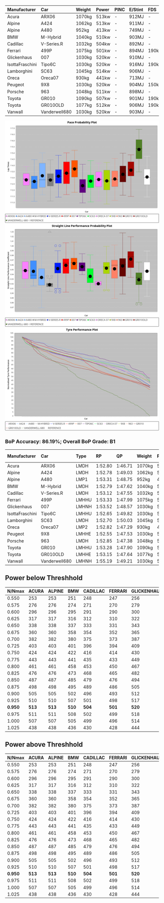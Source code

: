 |Manufacturer|Car|Weight|Power|PINC|E/Stint|FDS|
|:-|:-|:-|:-|:-|:-|:-|
|Acura|ARX06|1070kg|513kw|-|912MJ|-|
|Alpine|A424|1062kg|513kw|-|911MJ|-|
|Alpine|A480|952kg|413kw|-|749MJ|-|
|BMW|M-Hybrid|1040kg|510kw|-|903MJ|-|
|Cadillac|V-Series.R|1032kg|504kw|-|892MJ|-|
|Ferrari|499P|1075kg|501kw|-|894MJ|190kph|
|Glickenhaus|007|1030kg|520kw|-|910MJ|-|
|IsottaFraschini|Tipo6C|1030kg|520kw|-|916MJ|190kph|
|Lamborghini|SC63|1045kg|514kw|-|906MJ|-|
|Oreca|Oreca07|930kg|441kw|-|713MJ|-|
|Peugeot|9X8|1030kg|520kw|-|904MJ|150kph|
|Porsche|963|1048kg|511kw|-|898MJ|-|
|Toyota|GR010|1090kg|507kw|-|901MJ|190kph|
|Toyota|GR010OLD|1077kg|512kw|-|906MJ|190kph|
|Vanwall|Vanderwell680|1030kg|520kw|-|903MJ|-|

![PACECHART](./IMG/CUSTOM.png)
![STRAIGHTLINEPERFORMANCECHART](./IMG/CUSTOM_sp.png)
![TYREPERFORMANCECHART](./IMG/CUSTOM_tw.png)

### BoP Accuracy: 86.19%; Overall BoP Grade: B1
|Manufacturer|Car|Type|RP|QP|Weight|Power¹|Threshhold|PINC|Power²|E/Stint|AVG Vmax|FDS|RDLC|L/Stint|BOP-Grade|ModelAccuracy|ModelPoints|Match%|
|:-|:-|:-|:-|:-|:-|:-|:-|:-|:-|:-|:-|:-|:-|:-|:-|:-|:-|:-|
|Acura|ARX06|LMDH|1:52.80|1:46.71|1070kg|513kw|210.0kph|-|513kw|912MJ|278.52kph|-|1.00|35|-C2|100.00%|995|73.74%|
|Alpine|A424|LMDH|1:52.78|1:49.03|1062kg|513kw|210.0kph|-|513kw|911MJ|278.55kph|-|1.00|35|~A1|80.53%|517|95.76%|
|Alpine|A480|LMP1|1:53.31|1:48.75|952kg|413kw|210.0kph|-|413kw|749MJ|274.10kph|-|0.97|32|~A1|59.62%|840|100.00%|
|BMW|M-Hybrid|LMDH|1:52.79|1:47.62|1040kg|510kw|210.0kph|-|510kw|903MJ|275.89kph|-|1.03|35|-B1|98.60%|1690|86.50%|
|Cadillac|V-Series.R|LMDH|1:53.12|1:47.55|1032kg|504kw|210.0kph|-|504kw|892MJ|279.33kph|-|1.03|35|~A1|88.58%|2033|99.12%|
|Ferrari|499P|LMHHU|1:53.33|1:47.99|1075kg|501kw|210.0kph|-|501kw|894MJ|279.16kph|190kph|1.02|35|~A1|84.67%|2303|100.00%|
|Glickenhaus|007|LMHNH|1:53.52|1:48.57|1030kg|520kw|210.0kph|-|520kw|910MJ|282.56kph|-|0.96|35|~A1|96.64%|1639|96.10%|
|IsottaFraschini|Tipo6C|LMHHU|1:52.65|1:49.82|1030kg|520kw|210.0kph|-|520kw|916MJ|281.55kph|190kph|1.08|35|+B1|66.67%|96|89.15%|
|Lamborghini|SC63|LMDH|1:52.70|1:50.03|1045kg|514kw|210.0kph|-|514kw|906MJ|277.62kph|-|1.05|35|-B2|96.77%|419|83.80%|
|Oreca|Oreca07|LMP2|1:52.82|1:47.29|930kg|441kw|0.0kph|-|441kw|713MJ|276.25kph|-|0.96|32|-B2|100.00%|2206|80.36%|
|Peugeot|9X8|LMHHE|1:52.55|1:47.53|1030kg|520kw|210.0kph|-|520kw|904MJ|280.34kph|150kph|1.03|35|-B2|87.16%|2572|81.03%|
|Porsche|963|LMDH|1:52.85|1:47.38|1048kg|511kw|210.0kph|-|511kw|898MJ|279.65kph|-|1.01|35|-A2|93.05%|5740|92.86%|
|Toyota|GR010|LMHHU|1:53.28|1:47.90|1090kg|507kw|210.0kph|-|507kw|901MJ|278.89kph|190kph|1.00|35|~A1|90.17%|3255|96.22%|
|Toyota|GR010OLD|LMHHE|1:53.15|1:47.64|1077kg|512kw|210.0kph|-|512kw|906MJ|281.76kph|190kph|1.01|35|~A1|85.24%|1322|100.00%|
|Vanwall|Vanderwell680|LMHNH|1:55.19|1:49.21|1030kg|520kw|210.0kph|-|520kw|903MJ|276.77kph|-|1.01|35|+Ω1|91.33%|611|18.26%|

## Power below Threshhold
|N/Nmax|ACURA|ALPINE|BMW|CADILLAC|FERRARI|GLICKENHAUS|ISOTTAFRASCHINI|LAMBORGHINI|ORECA|PEUGEOT|PORSCHE|TOYOTA|TOYOTA|VANWALL|​|RPM|A480|
|:-|:-|:-|:-|:-|:-|:-|:-|:-|:-|:-|:-|:-|:-|:-|:-|:-|:-|
|0.550|253|253|251|248|247|256|256|253|217|256|252|250|252|256|​|--|-|
|0.575|276|276|274|271|270|279|279|276|236|279|275|273|275|279|​|--|-|
|0.600|296|296|295|291|290|300|300|297|255|300|295|293|296|300|​|--|-|
|0.625|317|317|316|312|310|322|322|318|273|322|316|314|317|322|​|--|-|
|0.650|338|338|337|333|331|343|343|339|291|343|337|335|338|343|​|--|-|
|0.675|360|360|358|354|352|365|365|361|310|365|359|356|359|365|​|--|-|
|0.700|382|382|380|375|373|387|387|383|328|387|380|377|381|387|​|--|-|
|0.725|403|403|401|396|394|409|409|404|347|409|402|399|403|409|​|--|-|
|0.750|424|424|422|416|414|430|430|425|364|430|422|419|423|430|​|--|-|
|0.775|443|443|441|435|433|449|449|444|381|449|441|438|442|449|​|5000|242|
|0.800|461|461|458|453|450|467|467|462|396|467|459|455|460|467|​|5500|286|
|0.825|476|476|473|468|465|482|482|477|409|482|474|470|475|482|​|6000|320|
|0.850|487|487|485|479|476|494|494|488|420|494|485|482|486|494|​|6500|361|
|0.875|498|498|495|489|486|505|505|499|428|505|496|492|497|505|​|7000|404|
|0.900|505|505|502|496|493|512|512|506|434|512|503|499|504|512|​|7500|414|
|0.925|510|510|507|501|498|517|517|511|438|517|508|504|509|517|​|8000|410|
|**0.950**|**513**|**513**|**510**|**504**|**501**|**520**|**520**|**514**|**441**|**520**|**511**|**507**|**512**|**520**|**​**|**8500**|**413**|
|0.975|511|511|508|502|499|518|518|512|440|518|509|505|510|518|​|9000|207|
|1.000|507|507|505|499|496|514|514|508|436|514|505|502|506|514|​|--|-|
|1.025|438|438|436|430|428|444|444|439|376|444|436|433|437|444|​|--|-|

## Power above Threshhold
|N/Nmax|ACURA|ALPINE|BMW|CADILLAC|FERRARI|GLICKENHAUS|ISOTTAFRASCHINI|LAMBORGHINI|ORECA|PEUGEOT|PORSCHE|TOYOTA|TOYOTA|VANWALL|​|RPM|A480|
|:-|:-|:-|:-|:-|:-|:-|:-|:-|:-|:-|:-|:-|:-|:-|:-|:-|:-|
|0.550|253|253|251|248|247|256|256|253|217|256|252|250|252|256|​|--|-|
|0.575|276|276|274|271|270|279|279|276|236|279|275|273|275|279|​|--|-|
|0.600|296|296|295|291|290|300|300|297|255|300|295|293|296|300|​|--|-|
|0.625|317|317|316|312|310|322|322|318|273|322|316|314|317|322|​|--|-|
|0.650|338|338|337|333|331|343|343|339|291|343|337|335|338|343|​|--|-|
|0.675|360|360|358|354|352|365|365|361|310|365|359|356|359|365|​|--|-|
|0.700|382|382|380|375|373|387|387|383|328|387|380|377|381|387|​|--|-|
|0.725|403|403|401|396|394|409|409|404|347|409|402|399|403|409|​|--|-|
|0.750|424|424|422|416|414|430|430|425|364|430|422|419|423|430|​|--|-|
|0.775|443|443|441|435|433|449|449|444|381|449|441|438|442|449|​|5000|242|
|0.800|461|461|458|453|450|467|467|462|396|467|459|455|460|467|​|5500|286|
|0.825|476|476|473|468|465|482|482|477|409|482|474|470|475|482|​|6000|320|
|0.850|487|487|485|479|476|494|494|488|420|494|485|482|486|494|​|6500|361|
|0.875|498|498|495|489|486|505|505|499|428|505|496|492|497|505|​|7000|404|
|0.900|505|505|502|496|493|512|512|506|434|512|503|499|504|512|​|7500|414|
|0.925|510|510|507|501|498|517|517|511|438|517|508|504|509|517|​|8000|410|
|**0.950**|**513**|**513**|**510**|**504**|**501**|**520**|**520**|**514**|**441**|**520**|**511**|**507**|**512**|**520**|**​**|**8500**|**413**|
|0.975|511|511|508|502|499|518|518|512|440|518|509|505|510|518|​|9000|207|
|1.000|507|507|505|499|496|514|514|508|436|514|505|502|506|514|​|--|-|
|1.025|438|438|436|430|428|444|444|439|376|444|436|433|437|444|​|--|-|
